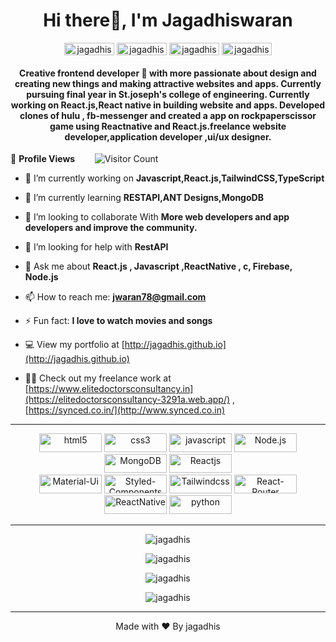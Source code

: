 <h1 align="center">Hi there🚀, I'm Jagadhiswaran</h1>
<p align="center">
<a href="https://www.linkedin.com/in/jagadhiswaran-d-26159a1ab/" target="blank"><img align="center" src="https://img.shields.io/badge/LinkedIn-0077B5?style=for-the-badge&logo=linkedin&logoColor=white" alt="jagadhiswaran" height="20" width="80" /></a>
<a href="https://instagram.com/jagadhiswaran_" target="blank"><img align="center" src="https://img.shields.io/badge/Instagram-E4405F?style=for-the-badge&logo=instagram&logoColor=white" alt="jagadhiswaran" height="20" width="80" /></a>
<a href="https://jwaran78.medium.com/?p=202df8f75af2" target="blank"><img align="center" src="https://img.shields.io/badge/Medium-12100E?style=for-the-badge&logo=medium&logoColor=white" alt="jagadhiswaran" height="20" width="80" /></a>
<a href="https://github.com/jagadhis" target="blank"><img align="center" src="https://img.shields.io/badge/GitHub-100000?style=for-the-badge&logo=github&logoColor=white" alt="jagadhiswaran" height="20" width="80" /></a>
</p>
<h4 align="center">Creative frontend developer 🎨 with more passionate about design and creating new things and making attractive websites and apps. Currently pursuing final year in St.joseph's college of engineering. Currently working on React.js,React native in building website and apps. Developed clones of hulu , fb-messenger and created a app on rockpaperscissor game using Reactnative and React.js.freelance website developer,application developer ,ui/ux designer. </h4>

🌱 **Profile Views**&nbsp;&nbsp;&nbsp;&nbsp;&nbsp;&nbsp;&nbsp;
![Visitor Count](https://profile-counter.glitch.me/{jagadhis}/count.svg?align=center)


- 🔭 I’m currently working on **Javascript,React.js,TailwindCSS,TypeScript**

- 🌱 I’m currently learning **RESTAPI,ANT Designs,MongoDB**

- 👯 I’m looking to collaborate With **More web developers and app developers and improve the community.**

- 🤔 I’m looking for help with **RestAPI**

- 💬 Ask me about **React.js , Javascript ,ReactNative , c, Firebase, Node.js**

- 📫 How to reach me: **jwaran78@gmail.com**

- ⚡ Fun fact: **I love to watch movies and songs**

- 💻 View my portfolio at [http://jagadhis.github.io](http://jagadhis.github.io)

- 👨‍💻 Check out my freelance work at [https://www.elitedoctorsconsultancy.in](https://elitedoctorsconsultancy-3291a.web.app/) , [https://synced.co.in/](http://www.synced.co.in)



<hr></hr>
 <p align="center">
	<img src="https://img.shields.io/badge/HTML-239120?style=for-the-badge&logo=html5&logoColor=white" alt="html5" width="100" height="30"/> 
	<img src="https://img.shields.io/badge/CSS-239120?&style=for-the-badge&logo=css3&logoColor=white" alt="css3" width="100" height="30"/>
	<img src="https://img.shields.io/badge/JavaScript-F7DF1E?style=for-the-badge&logo=javascript&logoColor=black" alt="javascript" width="100" height="30"/>
	<img src="https://img.shields.io/badge/Node.js-43853D?style=for-the-badge&logo=node.js&logoColor=white" alt="Node.js" width="100" height="30"/> 
	<img src="https://img.shields.io/badge/MongoDB-4EA94B?style=for-the-badge&logo=mongodb&logoColor=white" alt="MongoDB" width="100" height="30"/> 
	<img src="https://img.shields.io/badge/React-20232A?style=for-the-badge&logo=react&logoColor=61DAFB" alt="Reactjs" width="100" height="30"/> 
	<br>
	<img src="https://img.shields.io/badge/Material--UI-0081CB?style=for-the-badge&logo=material-ui&logoColor=white" alt="Material-Ui" width="100" height="30"/>
	<img src="https://img.shields.io/badge/styled--components-DB7093?style=for-the-badge&logo=styled-components&logoColor=white" alt="Styled-Components" width="100" height="30"/>
	<img src="https://img.shields.io/badge/Tailwind_CSS-38B2AC?style=for-the-badge&logo=tailwind-css&logoColor=white" alt="Tailwindcss" width="100" height="30"/> 
	<img src="https://img.shields.io/badge/React_Router-CA4245?style=for-the-badge&logo=react-router&logoColor=white" alt="React-Router" width="100" height="30"/>
	<img src="https://img.shields.io/badge/React_Native-20232A?style=for-the-badge&logo=react&logoColor=61DAFB" alt="ReactNative" width="100" height="30"/> 
	<img src="https://img.shields.io/badge/Python-3776AB?style=for-the-badge&logo=python&logoColor=white" alt="python" width="100" height="30"/>
	
	
 
	
	
	
	 
	 
	
	
	
	
 </p><hr></hr>
 
 <p align="center"><img align="center" src="https://github-readme-stats.vercel.app/api?username=jagadhis&show_icons=true&theme=gotham" alt="jagadhis" /></p>
 
 <p align="center"><img align="center" src="https://github-readme-stats.vercel.app/api/top-langs/?username=jagadhis&layout=compact&theme=radical" alt="jagadhis" /></p>
 <p align="center"><img align="center" src="https://github-readme-streak-stats.herokuapp.com?user=jagadhis&theme=dark&hide_border=true&date_format=M%20j%5B%2C%20Y%5D"  alt="jagadhis" /></p>
 <p align="center"><img align="center" src="https://activity-graph.herokuapp.com/graph?username=Jagadhis&bg_color=140805&color=38dae5&line=ca931c&point=81b8c5&area=true&hide_border=true"  alt="jagadhis" /></p>
 

<hr></hr>

<p align="center">Made with ❤ By jagadhis </p>


